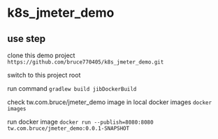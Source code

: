 # k8s_jmeter_demo

## use step 
clone this demo project
`https://github.com/bruce770405/k8s_jmeter_demo.git`

switch to this project root

run command
`gradlew build jibDockerBuild`

check tw.com.bruce/jmeter_demo image in local docker images
`docker images`

run docker image
`docker run --publish=8080:8080 tw.com.bruce/jmeter_demo:0.0.1-SNAPSHOT`
